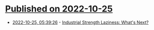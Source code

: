 # [Published on 2022-10-25](index.md)

* [2022-10-25, 05:39:26](https://lobste.rs/s/gtmrum/industrial_strength_laziness_what_s_next) - [Industrial Strength Laziness: What's Next?](https://www.youtube.com/watch?v=2PGUt_dcHX0)
